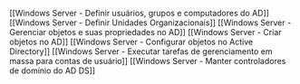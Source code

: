 [[Windows Server - Definir usuários, grupos e computadores do AD]]
[[Windows Server - Definir Unidades Organizacionais]]
[[Windows Server - Gerenciar objetos e suas propriedades no AD]]
[[Windows Server - Criar objetos no AD]]
[[Windows Server - Configurar objetos no Active Directory]]
[[Windows Server - Executar tarefas de gerenciamento em massa para contas de usuário]]
[[Windows Server  - Manter controladores de domínio do AD DS]]










